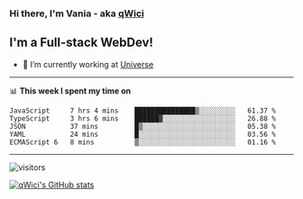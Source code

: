 ### Hi there, I'm Vania - aka [qWici][website]

## I'm a Full-stack WebDev!
- 🔭 I’m currently working at [Universe][universe]

---

📊 **This week I spent my time on**
<!--START_SECTION:waka-->

```text
JavaScript     7 hrs 4 mins    ███████████████▒░░░░░░░░░   61.37 %
TypeScript     3 hrs 6 mins    ██████▓░░░░░░░░░░░░░░░░░░   26.88 %
JSON           37 mins         █▒░░░░░░░░░░░░░░░░░░░░░░░   05.38 %
YAML           24 mins         █░░░░░░░░░░░░░░░░░░░░░░░░   03.56 %
ECMAScript 6   8 mins          ▒░░░░░░░░░░░░░░░░░░░░░░░░   01.16 %
```

<!--END_SECTION:waka-->

---

![visitors](https://visitor-badge.glitch.me/badge?page_id=qWici)


[![qWici's GitHub stats](https://github-readme-stats.vercel.app/api?username=qWici)](https://github.com/qWici/github-readme-stats)

[website]: https://devkucher.com
[twitter]: https://twitter.com/KucherDev
[linkedin]: https://www.linkedin.com/in/ivankucher
[universe]: https://universeapps.limited
